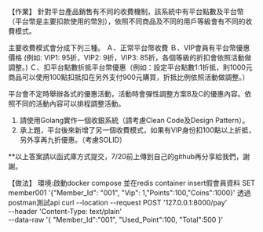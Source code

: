 【作業】
針對平台產品銷售有不同的收費機制，該系統中有平台點數及平台幣（平台幣是主要扣款使用的幣別），依照不同商品及不同的用戶等級會有不同的收費模式。

主要收費模式會分成下列三種。
Ａ、正常平台幣收費
Ｂ、VIP會員有平台幣優惠價格 (例如: VIP1: 95折，VIP2: 9折，VIP3: 85折，各個等級的折扣會依照活動做調整。)
Ｃ、扣平台點數折抵平台幣優惠（例如：設定平台點數1:1折抵，則1000元商品可以使用100點扣抵扣在另外支付900元購買，折抵比例依照活動做調整。）

平台會不定時舉辦各式的優惠活動，活動時會彈性調整方案B及C的優惠內容。依照不同的活動內容可以排程調整活動。
1. 請使用Golang實作一個收銀系統（請考慮Clean Code及Design Pattern）。
2. 承上題，平台後來新增了另一個收費模式，如果有VIP身份扣100點以上折抵，另外享再九折優惠。（考慮SOLID）

**以上答案請以函式庫方式提交，7/20前上傳到自己的github再分享給我們，謝謝。

【做法】
環境:啟動docker compose 並在redis container insert假會員資料
SET member001 '{"Member_Id": "001", "Vip": 1,"Points":100,"Coins":1000}'
透過postman測試api
curl --location --request POST '127.0.0.1:8000/pay' \
--header 'Content-Type: text/plain' \
--data-raw '{
    "Member_Id":"001",
    "Used_Point":100,
    "Total":500
}'